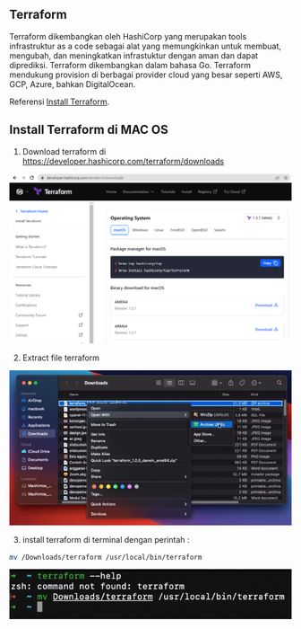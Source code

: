 ## Terraform

Terraform dikembangkan oleh HashiCorp yang merupakan tools infrastruktur as a code sebagai alat yang memungkinkan untuk membuat, mengubah, dan meningkatkan infrastuktur dengan aman dan dapat diprediksi. Terraform dikembangkan dalam bahasa Go. Terraform mendukung provision di berbagai provider cloud yang besar seperti AWS, GCP, Azure, bahkan DigitalOcean.

Referensi [Install Terraform](https://learn.hashicorp.com/tutorials/terraform/install-cli).

 ## Install Terraform di MAC OS

1. Download terraform di https://developer.hashicorp.com/terraform/downloads

  ![img 1](terraform1.png)

2. Extract file terraform

  ![img 1](terraform2.png)

3. install terraform di terminal dengan perintah :
```sh
mv /Downloads/terraform /usr/local/bin/terraform
```

  ![img 1](terraform3.png)
